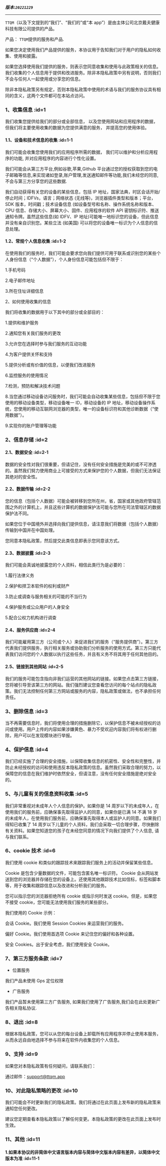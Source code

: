 **_版本:`20221229`_**

---

`TTQM`（以及下文提到的“我们”、“我们的”或“本 app”）是由主体公司北京戴夫健康科技有限公司提供的产品。

产品： `TTQM`提供的服务和产品.

如果您决定使用我们产品提供的服务，本协议用于告知我们对于用户的隐私如何收集、使用和披露。

如果您选择使用我们提供的服务，则表示您同意收集和使用与此政策相关的信息。我们收集的个人信息用于提供和改进服务。除非本隐私政策中另有说明，否则我们不会与任何人一起使用或分享您的信息。

除非本隐私政策另有规定，否则本隐私政策中使用的术语与我们的服务协议具有相同的含义，这两个文件都可在本站点访问。

### 1、收集信息 :id=1

我们收集您提供给我们的部分或全部信息， 以及您使用网站和应用程序的数据， 但我们将主要使用收集的数据为您提供满意的服务， 并提高您的使用体验。

#### 1.1、设备和技术信息的收集 :id=1-1

我们可能会收集您使用我们的应用程序所需的数据， 我们可以维护和分析应用程序的功能, 并对应用程序的内容进行个性化设置。

我们可能会从第三方平台,例如谷歌,苹果,Github 平台通过您的授权获取到您的电子邮箱等信息,来实现诸如登录,账户管理,发送通知邮件等功能,我们未经您的同意,不会与第三方分享您的这些数据.

我们自动获得有关您的设备的某些信息，包括 IP 地址，国家法典，时区会话开始/停止时间；IDFVs，语言；网络状态 (无线等)，浏览器插件类型和版本；平台，SDK 版本，时间戳；技术设备信息 (如设备型号和名称、操作系统名称和版本、CPU 信息、存储大小、屏幕大小、固件、应用程序的软件 API 密钥标识符、推送通知令牌。虽然这些信息(如 IDFV、IP 地址)可能唯一地标识您的设备，但此信息并没有亲自识别您。某些立法 (如美国) 可以将您的设备唯一标识为个人信息的信息处理。

#### 1.2、常规个人信息收集 :id=1-2

在使用我们的服务时，我们可能会要求您向我们提供可用于联系或识别您的某些个人身份信息（“个人数据”），个人身份信息可能包括但不限于：

1.手机号码

2.电子邮件地址

3.所在住址详细信息

2、如何使用收集的信息

我们将收集的数据用于以下其中的部分或全部目的：

1.提供和维护服务

2.通知您有关我们服务的更改

3.允许您在选择时参与我们服务的互动功能

4.为客户提供关怀和支持

5.提供分析或有价值的信息，以便我们改进服务

6.监控服务的使用情况

7.检测，预防和解决技术问题

8.当您通过移动设备访问服务时，我们可能会自动收集某些信息，包括但不限于您使用的移动设备类型，移动设备唯一 ID，移动设备的 IP 地址，移动设备操作系统，您使用的移动互联网浏览器的类型，唯一的设备标识符和其他诊断数据（“使用数据”）。

9.实现你的账户管理等功能

### 2、信息存储 :id=2

#### 2.1、数据安全 :id=2-1

数据的安全性对我们很重要，但请记住，没有任何安全措施是完美的或不可渗透的。虽然我们努力使用商业上可接受的方式来保护您的个人数据，但我们无法保证其绝对的安全性。

#### 2.2、数据传输 :id=2-2

您的信息（包括个人数据）可能会被转移到您所在州，省，国家或其他政府管辖范围之外的计算机上，并且这些计算机的数据保护法可能与您所在司法管辖区的数据保护法不同。

如果您位于中国境外并选择向我们提供信息，请注意我们将数据（包括个人数据）传输到中国并在中国处理。

您同意本隐私政策，然后提交此类信息即表示您同意该方式。

#### 2.3、数据披露 :id=2-3

我们可能会真诚地披露您的个人资料，相信此类行为是必要的：

1.履行法律义务

2.保护和捍卫本软件的权利或财产

3.防止或调查与服务相关的可能的不当行为

4.保护服务或公众用户的人身安全

5.配合公权力机构进行调查

#### 2.4、服务供应商 :id=2-4

我们可能雇用第三方（公司或个人）来促进我们的服务（“服务提供商”）。第三方代表我们提供服务，执行相关服务或协助我们分析服务的使用方式。第三方只能代表我们访问您的个人数据以执行这些任务，并且有义务不将其用于任何其他目的。

#### 2.5、链接到其他网站 :id=2-5

我们的服务可能包含指向非我们运营的其他网站的链接。如果您点击第三方链接，您将被引导至该第三方的网站。我们强烈建议您查看您访问的每个站点的隐私政策。我们无法控制任何第三方网站或服务的内容，隐私政策或做法，也不承担任何责任。

### 3、删除信息 :id=3

当不再需要信息时，我们将使用合理的措施删除它，以保护信息不被未经授权的访问或使用。用户上传的内容如果涉嫌黄色、暴力不受欢迎内容我们将有权进行删除，用户可以在发现模块进行举报。

### 4、保护信息 :id=4

我们已经实施了合理的安全措施，以保障收集信息的机密性、安全性和完整性，并防止未经授权的访问和使用违反本隐私政策的信息。虽然我们采取合理的努力，以保障您的信息在我们维护时依然安全，但请注意，没有任何安全措施是绝对安全的。

### 5、与儿童有关的信息资料收集 :id=5

我们非常重视对未成年人个人信息的保护。如果你是 14 周岁以下的未成年人，在使用我们的服务前，应确保事先取得监护人的同意，如果你是已满 14 不满 18 岁的未成年人，在使用我们服务前，应确保事先取得本人或监护人的同意。如果我们得知已收集了 14 周岁以下儿童的个人资料，我们会采取一切合理步骤，尽快删除有关资料。如果您知道您的孩子在未经您同意的情况下向我们提供了个人信息, 请与我们联系。

### 6、cookie 技术 :id=6

我们使用 cookie 和类似的跟踪技术来跟踪我们服务上的活动并保留某些信息。

Cookie 是包含少量数据的文件，可能包含匿名唯一标识符。 Cookie 会从网站发送到您的浏览器并存储在您的设备上。还使用其他跟踪技术比如信标，标签和脚本等，用于收集和跟踪信息以及改进和分析我们的服务。

您可以指示您的浏览器拒绝所有 cookie 或指示何时发送 cookie。但是，如果您不接受 cookie，您可能无法使用我们服务的某些部分。

我们使用的 Cookie 示例：

会话 Cookie。我们使用 Session Cookies 来运营我们的服务。

偏好 Cookie。我们使用首选项 Cookie 来记住您的偏好和各种设置。

安全 Cookies。出于安全考虑，我们使用安全 Cookie。

### 7、第三方服务条款 :id=7

- 位置服务

我们产品未使用 Gps 定位权限

- 广告服务

我们产品暂未使用第三方广告服务, 如果我们使用了广告服务,我们会在此处更新广告相关隐私协议.

### 8、退出 :id=8

根据本隐私政策，您可以从您的每台设备上卸载所有应用程序并停止使用本服务，从而永远自由地选择不参与将来在软件内收集您的个人信息。

### 9、支持 :id=9

如果您对本隐私政策有任何疑问，请联系我们：

通过邮件：[support@ttqm.app](mailto:consumer-service@yuanzhibang.com)

### 10、对此隐私策略的更改 :id=10

我们可能会不时更新我们的隐私政策。我们将通过在此页面上发布新的隐私政策来通知您任何更改。

建议您定期查看本隐私政策以了解任何变更。本隐私政策的更改在此页面上发布时生效。

### 11、其他 :id=11

#### 1.如果本协议的非简体中文语言版本内容与简体中文版本内容有差异，以简体中文版本为准 :id=11-1
